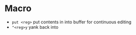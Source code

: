 # Macro
* `put <reg>` put contents in <reg> into buffer for continuous editing
* `"<reg>y` yank back into <reg>
